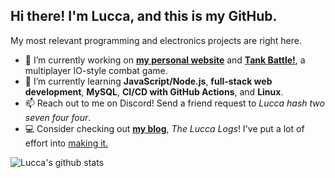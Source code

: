 ## Hi there! I'm Lucca, and this is my GitHub. 

My most relevant programming and electronics projects are right here. 
<!-- - 🔭 I’m currently working on **[configs](https://github.com/ChromeUniverse/.dotfiles) for my personal Linux desktop**. -->
<!-- - 🔭 I’m currently working on **[my personal website](https://github.com/ChromeUniverse/Personal-website)** and **CI/CD for [RedstoneBot](https://github.com/ChromeUniverse/RedstoneBot/)**. -->
- 🔭 I’m currently working on **[my personal website](https://github.com/ChromeUniverse/Personal-website)** and **[Tank Battle!](https://github.com/ChromeUniverse/Tank-Battle)**, a multiplayer IO-style combat game.
- 🌱 I’m currently learning **JavaScript/Node.js**, **full-stack web development**, **MySQL**, **CI/CD with GitHub Actions**, and **Linux**.
- 📫 Reach out to me on Discord! Send a friend request to _Lucca hash two seven four four_.
- 💻 Consider checking out **[my blog](http://34.200.98.64/)**, _The Lucca Logs_! I've put a lot of effort into [making it.](http://34.200.98.64/making-the-website)

![Lucca's github stats](https://github-readme-stats.vercel.app/api?username=ChromeUniverse&theme=dark&show_icons=true) 


<!--
**ChromeUniverse/ChromeUniverse** is a ✨ _special_ ✨ repository because its `README.md` (this file) appears on your GitHub profile.
[![willianrod's wakatime stats](https://github-readme-stats.vercel.app/api/wakatime?username=ChromeUniverse&theme=dark&show_icons=true)](https://github.com/anuraghazra/github-readme-stats)

![Top Langs](https://github-readme-stats.vercel.app/api/top-langs/?username=ChromeUniverse)](https://github.com/anuraghazra/github-readme-stats)

Here are some ideas to get you started:

- 🔭 I’m currently working on ...
- 🌱 I’m currently learning ...
- 👯 I’m looking to collaborate on ...
- 🤔 I’m looking for help with ...
- 💬 Ask me about ...
- 📫 How to reach me: ...
- 😄 Pronouns: ...
- ⚡ Fun fact: ...

-->
